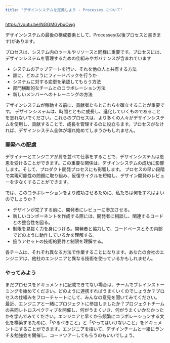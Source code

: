 ```yaml
---
title: "デザインシステムを定義しよう - Processes について"
---
```


https://youtu.be/NGGMGybuOwg

デザインシステムの最後の構成要素として、Processes(以後プロセスと書きます)があります。

プロセスは、システム内のツールやリソースと同様に重要です。プロセスには、デザインシステムを管理するための仕組みやガバナンスが含まれています

- システムのアップデートを行い、それを他の人と共有する方法
- 誰に、どのようにフィードバックを行うか
- システムに対する変更を承認してもらう方法
- 部門横断的なチームとのコラボレーション方法
- 新しいメンバーへのトレーニングの方法

デザインシステムが稼動する前に、貢献者たちとこれらを確立することが重要です。
デザインシステムは、時間とともに成長し、進化していくものであることを忘れないでください。これらのプロセスは、より多くの人々がデザインシステムを使用し、貢献することで、成長を管理するのに役立ちます。プロセスがなければ、デザインシステム全体が壊れ始めてしまうかもしれません。

### 開発への配慮
デザイナーとエンジニアが肩を並べて仕事をすることで、デザインシステムは恩恵を受けることができます。この重要な関係は、デザインシステムの成功に影響します。そして、プロダクト開発プロセスにも影響します。
プロセスの早い段階で実現可能性の問題に取り組み、反復サイクルを短縮し、デザイン開発のレビューを少なくすることができます。

では、このコラボレーションをより成功させるために、私たちは何をすればよいのでしょうか？

- デザインが完了する前に、開発者にレビューに参加させる。
- 新しいコンポーネントを作成する際には、開発者に相談し、関連するコードとの整合性を図る。
- 制限を見抜く力を身につける。開発者と協力して、コードベースとその内部でどのように動作しているかを理解する。
- 扱うアセットの技術的要件と制限を理解する。

各チームは、それぞれ異なる方法で作業することになります。あなたの会社のエンジニアは、他社のエンジニアと異なる技術を使っているかもしれません。

### やってみよう 
まだプロセスをドキュメントに記載できてない場合は、チームでブレインストーミングを始めてください。どのように連携すればうまくいくのでしょうか？プロセスの仕組みをフローチャートにして、みんなの意見を聞いてみてください。
最近、エンジニアと一緒にプロジェクトに参加しましたか？プロジェクトチームの共同レトロスペクティブを開催し、何がうまくいき、何がうまくいかなかったかを学んでみてください。エンジニアと早くから頻繁にコラボレーションする文化を構築するために、「やるべきこと」と「やってはいけないこと」をドキュメントにすることができます。エンジニアを招いて、デザインチームと一緒にランチ＆勉強会を開催し、コードツアーしてもらうのもいいでしょう。